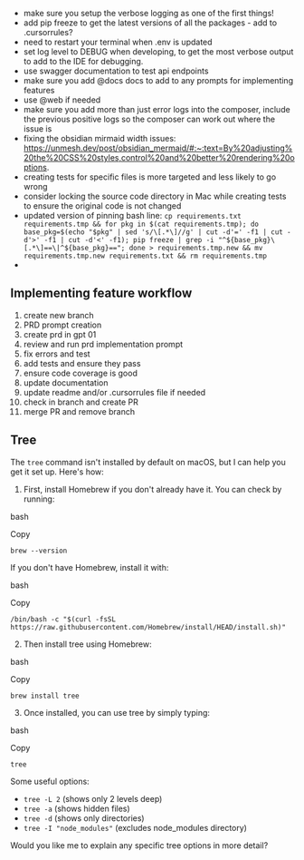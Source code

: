 - make sure you setup the verbose logging as one of the first things!
- add pip freeze to get the latest versions of all the packages - add to .cursorrules?
- need to restart your terminal when .env is updated
- set log level to DEBUG when developing, to get the most verbose output to add to the IDE for debugging.
- use swagger documentation to test api endpoints
- make sure you add @docs docs to add to any prompts for implementing features
- use @web if needed
- make sure you add more than just error logs into the composer, include the previous positive logs so the composer can work out where the issue is
- fixing the obsidian mirmaid width issues: https://unmesh.dev/post/obsidian_mermaid/#:~:text=By%20adjusting%20the%20CSS%20styles,control%20and%20better%20rendering%20options.
- creating tests for specific files is more targeted and less likely to go wrong
- consider locking the source code directory in Mac while creating tests to ensure the original code is not changed
- updated version of pinning bash line: ```cp requirements.txt requirements.tmp && for pkg in $(cat requirements.tmp); do base_pkg=$(echo "$pkg" | sed 's/\[.*\]//g' | cut -d'=' -f1 | cut -d'>' -f1 | cut -d'<' -f1); pip freeze | grep -i "^${base_pkg}\[.*\]==\|^${base_pkg}=="; done > requirements.tmp.new && mv requirements.tmp.new requirements.txt && rm requirements.tmp```
- 

## Implementing feature workflow
1. create new branch
2. PRD prompt creation
3. create prd in gpt 01
4. review and run prd implementation prompt
5. fix errors and test
6. add tests and ensure they pass
7. ensure code coverage is good
8. update documentation
9. update readme and/or .cursorrules file if needed
10. check in branch and create PR
11. merge PR and remove branch

## Tree

The `tree` command isn't installed by default on macOS, but I can help you get it set up. Here's how:

1. First, install Homebrew if you don't already have it. You can check by running:

bash

Copy

`brew --version`

If you don't have Homebrew, install it with:

bash

Copy

`/bin/bash -c "$(curl -fsSL https://raw.githubusercontent.com/Homebrew/install/HEAD/install.sh)"`

2. Then install tree using Homebrew:

bash

Copy

`brew install tree`

3. Once installed, you can use tree by simply typing:

bash

Copy

`tree`

Some useful options:

- `tree -L 2` (shows only 2 levels deep)
- `tree -a` (shows hidden files)
- `tree -d` (shows only directories)
- `tree -I "node_modules"` (excludes node_modules directory)

Would you like me to explain any specific tree options in more detail?